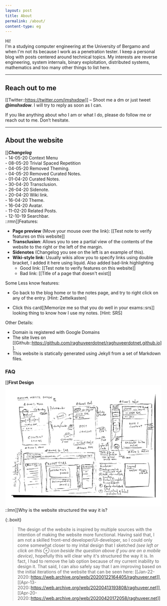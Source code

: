 ```yaml
---
layout: post
title: About
permalink: /about/
content-type: eg
---
```


Hi!  
I'm a studying computer engineering at the University of Bergamo and when I'm not its because
I work as a penetration tester. I keep a personal blog with posts centered around technical topics.
My interests are reverse engineering, system internals, binary exploitation, distributed systems, mathematics and 
too many other things to list here.  

---

## Reach out to me

[[Twitter::https://twitter.com/imshxdow]] – Shoot me a dm or just tweet ***@imshxdow***. I will try to reply as soon as I can. 
    
If you like anything about who I am or what I do, please do follow me or reach out to me. Don’t hesitate.

---

## About the website

[[***Changelog***<br/>
\- 14-05-20 Context Menu <br/>
\- 08-05-20 Trivial Spaced Repetition <br/>
\- 04-05-20 Removed Theming. <br/>
\- 04-05-20 Removed Curated Notes. <br/>
\- 01-04-20 Curated Notes. <br/>
\- 30-04-20 Transclusion. <br/>
\- 26-04-20 Sidenote. <br/>
\- 20-04-20 Wiki link. <br/>
\- 16-04-20 Theme. <br/>
\- 16-04-20 Avatar. <br/>
\- 11-02-20 Related Posts. <br/>
\- 12-10-19 Searchbar. <br/>
::rmn]]Features:

- **Page preview** (Move your mouse over the link): [[Test note to verify features on this website]] 
- **Transclusion**: Allows you to see a partial view of the contents of the website to the right or the left of the margin.
- **Sidenotes** (Changelog you see on the left is an example of this).
- **Wiki-style link:** Usually wikis allow you to specify links using double bracket, I added it here using liquid. Also added bad-link highlighting
   - Good link: [[Test note to verify features on this website]]
   - Bad link: [[Title of a page that doesn't exist]]


Some Less know features:

- Go back to the blog home or to the notes page, and try to right click on any of the entry. [Hint: Zettelkasten]

- Click this card[[Memorize me so that you do well in your exams::srs]] looking thing to know how I use my notes. [Hint: SRS]

Other Details:

- Domain is registered with Google Domains
- The site lives on [[Github::https://github.com/raghuveerdotnet/raghuveerdotnet.github.io]].
- This website is statically generated using Jekyll from a set of Markdown files.


### FAQ

[[**First Design**<img src="/assets/img/firstdesign.jpg"/>::lmn]]Why is the website structured the way it is?

{:.boxit}
> The design of the website is inspired by multiple sources with the intention of making the website more functional. Having said that, I am not a skilled front-end developer/UI-developer, so I could only come somewhat closer to my inital design that I sketched *(see left or click on this &#8853; icon beside the question above if you are on a mobile device)*, hopefully this will clear why it's structured the way it is. In fact, I had to remove the lab option because of my current inability to design it. That said, I can also safely say that I am improving based on the initial iterations of the website that can be seen here: [[Jan-22-2020::https://web.archive.org/web/20200122164405/raghuveer.net]], [[Apr-13-2020::https://web.archive.org/web/20200413193808/raghuveer.net]], [[Apr-20-2020::https://web.archive.org/web/20200420172058/raghuveer.net]]

